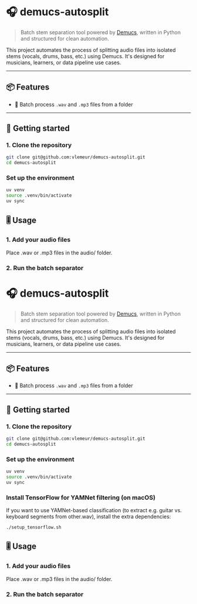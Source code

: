 # 🎧 demucs-autosplit

> Batch stem separation tool powered by [Demucs](https://github.com/facebookresearch/demucs), written in Python and structured for clean automation.

This project automates the process of splitting audio files into isolated stems (vocals, drums, bass, etc.) using Demucs. It's designed for musicians, learners, or data pipeline use cases.

---

## 📦 Features

- 🔹 Batch process `.wav` and `.mp3` files from a folder

---

## 🚀 Getting started

### 1. Clone the repository

```bash
git clone git@github.com:vlemeur/demucs-autosplit.git
cd demucs-autosplit
```

### Set up the environment

```bash
uv venv
source .venv/bin/activate
uv sync
```

## 🎚️ Usage

### 1. Add your audio files

Place .wav or .mp3 files in the audio/ folder.

### 2. Run the batch separator



# 🎧 demucs-autosplit

> Batch stem separation tool powered by [Demucs](https://github.com/facebookresearch/demucs), written in Python and structured for clean automation.

This project automates the process of splitting audio files into isolated stems (vocals, drums, bass, etc.) using Demucs. It's designed for musicians, learners, or data pipeline use cases.

---

## 📦 Features

- 🔹 Batch process `.wav` and `.mp3` files from a folder

---

## 🚀 Getting started

### 1. Clone the repository

```bash
git clone git@github.com:vlemeur/demucs-autosplit.git
cd demucs-autosplit
```

### Set up the environment

```bash
uv venv
source .venv/bin/activate
uv sync
```

### Install TensorFlow for YAMNet filtering (on macOS)

If you want to use YAMNet-based classification (to extract e.g. guitar vs. keyboard segments from other.wav), install the extra dependencies:

```bash
./setup_tensorflow.sh
```

## 🎚️ Usage

### 1. Add your audio files

Place .wav or .mp3 files in the audio/ folder.

### 2. Run the batch separator

